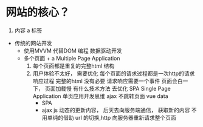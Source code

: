 # 网站的核心？
   1. 内容
      a 标签

- 传统的网站开发
   - 使用MVVM 代替DOM 编程
      数据驱动开发
   - 多个页面 + a    Multiple Page Application
      1. 每个页面都是重复的完整html 结构
      2. 用户体验不太好， 需要优化
         每个页面的请求过程都是一次http的请求响应过程
         完整的html  没有必要
         请求响应需要一个事件 页面会白一下， 页面加载慢
         有什么技术方法 去优化
         SPA   Single Page Application
         单页应用开发思维
         ajax  不跳转页面 vue data
         - SPA
         - ajax   js 动态的更新内容， 后天去向服务端通信， 获取新的内容
            不用单纯的借助 url 的切换,http 向服务器重新请求整个页面